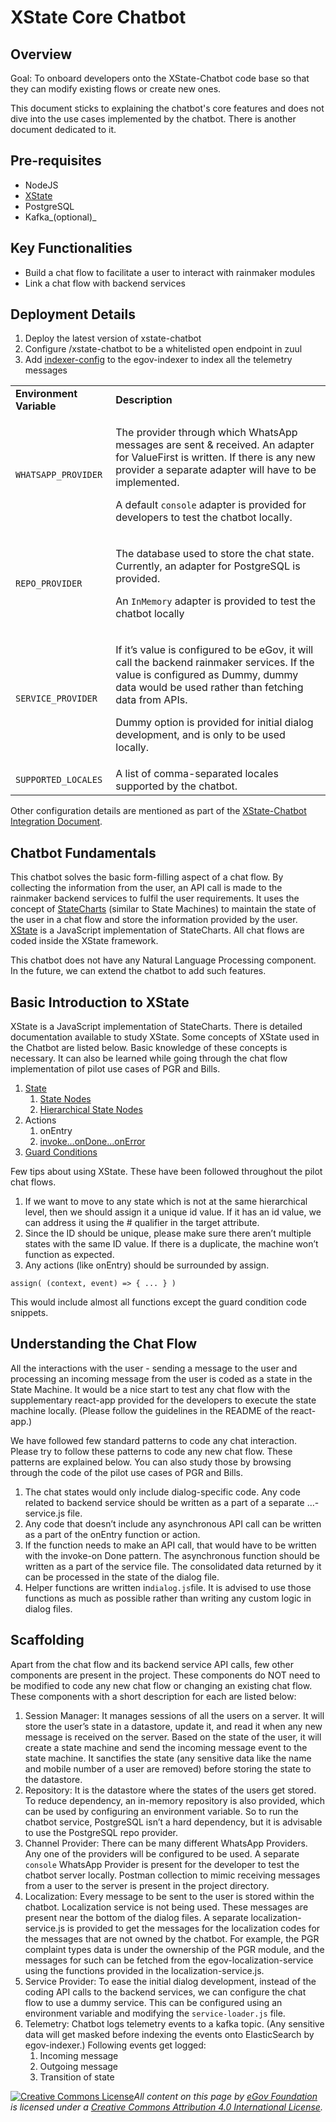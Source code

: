 # XState Core Chatbot

## Overview

Goal: To onboard developers onto the XState-Chatbot code base so that they can modify existing flows or create new ones.

This document sticks to explaining the chatbot's core features and does not dive into the use cases implemented by the chatbot. There is another document dedicated to it.

## Pre-requisites

* NodeJS
* [XState](https://xstate.js.org/docs/)
* PostgreSQL
* Kafka\_(optional)\_

## Key Functionalities

* Build a chat flow to facilitate a user to interact with rainmaker modules
* Link a chat flow with backend services

## Deployment Details

1. Deploy the latest version of xstate-chatbot
2. Configure /xstate-chatbot to be a whitelisted open endpoint in zuul
3. Add [indexer-config](https://github.com/egovernments/configs/blob/DEV/egov-indexer/chatbot-telemetry-v2.yaml) to the egov-indexer to index all the telemetry messages

|                          |                                                                                                                                                                                                                                                                                                       |
| ------------------------ | ----------------------------------------------------------------------------------------------------------------------------------------------------------------------------------------------------------------------------------------------------------------------------------------------------- |
| **Environment Variable** | **Description**                                                                                                                                                                                                                                                                                       |
| `WHATSAPP_PROVIDER`      | <p>The provider through which WhatsApp messages are sent &#x26; received. An adapter for ValueFirst is written. If there is any new provider a separate adapter will have to be implemented.</p><p>A default <code>console</code> adapter is provided for developers to test the chatbot locally.</p> |
| `REPO_PROVIDER`          | <p>The database used to store the chat state. Currently, an adapter for PostgreSQL is provided.</p><p>An <code>InMemory</code> adapter is provided to test the chatbot locally</p>                                                                                                                    |
| `SERVICE_PROVIDER`       | <p>If it’s value is configured to be eGov, it will call the backend rainmaker services. If the value is configured as Dummy, dummy data would be used rather than fetching data from APIs.</p><p>Dummy option is provided for initial dialog development, and is only to be used locally.</p>         |
| `SUPPORTED_LOCALES`      | A list of comma-separated locales supported by the chatbot.                                                                                                                                                                                                                                           |

Other configuration details are mentioned as part of the [XState-Chatbot Integration Document](https://digit-discuss.atlassian.net/l/c/gg4EmH3k).

## Chatbot Fundamentals

This chatbot solves the basic form-filling aspect of a chat flow. By collecting the information from the user, an API call is made to the rainmaker backend services to fulfil the user requirements. It uses the concept of [StateCharts](https://statecharts.github.io/) (similar to State Machines) to maintain the state of the user in a chat flow and store the information provided by the user. [XState](https://xstate.js.org/docs/) is a JavaScript implementation of StateCharts. All chat flows are coded inside the XState framework.

This chatbot does not have any Natural Language Processing component. In the future, we can extend the chatbot to add such features.

## Basic Introduction to XState

XState is a JavaScript implementation of StateCharts. There is detailed documentation available to study XState. Some concepts of XState used in the Chatbot are listed below. Basic knowledge of these concepts is necessary. It can also be learned while going through the chat flow implementation of pilot use cases of PGR and Bills.

1. [State](https://xstate.js.org/docs/guides/states.html)
   1. [State Nodes](https://xstate.js.org/docs/guides/statenodes.html)
   2. [Hierarchical State Nodes](https://xstate.js.org/docs/guides/hierarchical.html)
2. Actions
   1. onEntry
   2. [invoke…onDone…onError](https://xstate.js.org/docs/guides/communication.html#the-invoke-property)
3. [Guard Conditions](https://xstate.js.org/docs/guides/guards.html#guards-condition-functions)

Few tips about using XState. These have been followed throughout the pilot chat flows.

1. If we want to move to any state which is not at the same hierarchical level, then we should assign it a unique id value. If it has an id value, we can address it using the # qualifier in the target attribute.
2. Since the ID should be unique, please make sure there aren’t multiple states with the same ID value. If there is a duplicate, the machine won’t function as expected.
3. Any actions (like onEntry) should be surrounded by assign.

```
assign( (context, event) => { ... } )
```

This would include almost all functions except the guard condition code snippets.

## Understanding the Chat Flow

All the interactions with the user - sending a message to the user and processing an incoming message from the user is coded as a state in the State Machine. It would be a nice start to test any chat flow with the supplementary react-app provided for the developers to execute the state machine locally. (Please follow the guidelines in the README of the react-app.)

We have followed few standard patterns to code any chat interaction. Please try to follow these patterns to code any new chat flow. These patterns are explained below. You can also study those by browsing through the code of the pilot use cases of PGR and Bills.

1. The chat states would only include dialog-specific code. Any code related to backend service should be written as a part of a separate …-service.js file.
2. Any code that doesn’t include any asynchronous API call can be written as a part of the onEntry function or action.
3. If the function needs to make an API call, that would have to be written with the invoke-on Done pattern. The asynchronous function should be written as a part of the service file. The consolidated data returned by it can be processed in the state of the dialog file.
4. Helper functions are written in`dialog.js`file. It is advised to use those functions as much as possible rather than writing any custom logic in dialog files.

## Scaffolding

Apart from the chat flow and its backend service API calls, few other components are present in the project. These components do NOT need to be modified to code any new chat flow or changing an existing chat flow. These components with a short description for each are listed below:

1. Session Manager: It manages sessions of all the users on a server. It will store the user’s state in a datastore, update it, and read it when any new message is received on the server. Based on the state of the user, it will create a state machine and send the incoming message event to the state machine. It sanctifies the state (any sensitive data like the name and mobile number of a user are removed) before storing the state to the datastore.
2. Repository: It is the datastore where the states of the users get stored. To reduce dependency, an in-memory repository is also provided, which can be used by configuring an environment variable. So to run the chatbot service, PostgreSQL isn’t a hard dependency, but it is advisable to use the PostgreSQL repo provider.
3. Channel Provider: There can be many different WhatsApp Providers. Any one of the providers will be configured to be used. A separate `console` WhatsApp Provider is present for the developer to test the chatbot server locally. Postman collection to mimic receiving messages from a user to the server is present in the project directory.
4. Localization: Every message to be sent to the user is stored within the chatbot. Localization service is not being used. These messages are present near the bottom of the dialog files. A separate localization-service.js is provided to get the messages for the localization codes for the messages that are not owned by the chatbot. For example, the PGR complaint types data is under the ownership of the PGR module, and the messages for such can be fetched from the egov-localization-service using the functions provided in the localization-service.js.
5. Service Provider: To ease the initial dialog development, instead of the coding API calls to the backend services, we can configure the chat flow to use a dummy service. This can be configured using an environment variable and modifying the `service-loader.js` file.
6. Telemetry: Chatbot logs telemetry events to a kafka topic. (Any sensitive data will get masked before indexing the events onto ElasticSearch by egov-indexer.) Following events get logged:
   1. Incoming message
   2. Outgoing message
   3. Transition of state

[![Creative Commons License](https://i.creativecommons.org/l/by/4.0/80x15.png)_​_](http://creativecommons.org/licenses/by/4.0/)_All content on this page by_ [_eGov Foundation_](https://egov.org.in/) _is licensed under a_ [_Creative Commons Attribution 4.0 International License_](http://creativecommons.org/licenses/by/4.0/)_._
